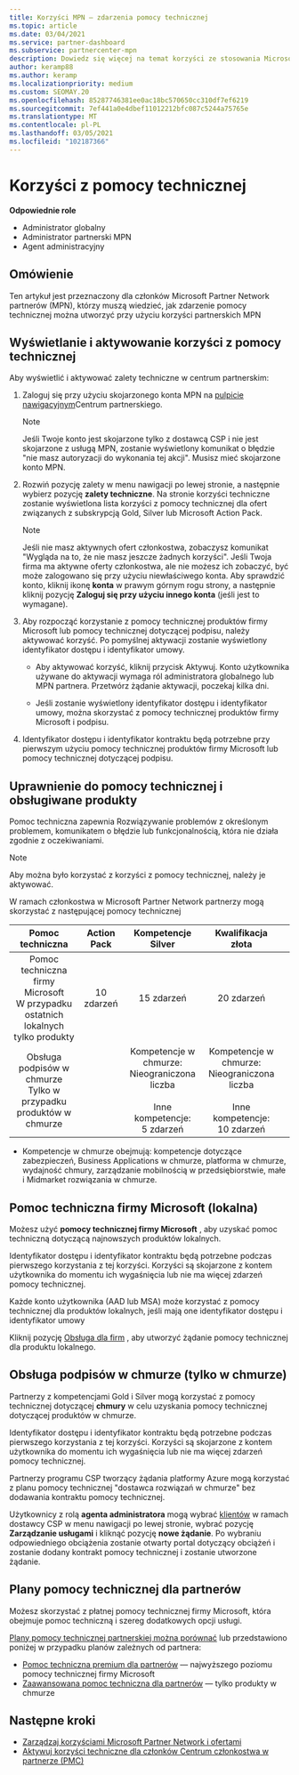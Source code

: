 ```yaml
---
title: Korzyści MPN — zdarzenia pomocy technicznej
ms.topic: article
ms.date: 03/04/2021
ms.service: partner-dashboard
ms.subservice: partnercenter-mpn
description: Dowiedz się więcej na temat korzyści ze stosowania Microsoft Partner Network (MPN) dla zdarzeń pomocy technicznej
author: keramp88
ms.author: keramp
ms.localizationpriority: medium
ms.custom: SEOMAY.20
ms.openlocfilehash: 85287746381ee0ac18bc570650cc310df7ef6219
ms.sourcegitcommit: 7ef441a0e4dbef11012212bfc087c5244a75765e
ms.translationtype: MT
ms.contentlocale: pl-PL
ms.lasthandoff: 03/05/2021
ms.locfileid: "102187366"
---
```

# <a name="technical-support-benefits"></a>Korzyści z pomocy technicznej

**Odpowiednie role**
-   Administrator globalny 
-   Administrator partnerski MPN 
-   Agent administracyjny 

## <a name="overview"></a>Omówienie

Ten artykuł jest przeznaczony dla członków Microsoft Partner Network partnerów (MPN), którzy muszą wiedzieć, jak zdarzenie pomocy technicznej można utworzyć przy użyciu korzyści partnerskich MPN

## <a name="view-and-activate-your-technical-support-benefits"></a>Wyświetlanie i aktywowanie korzyści z pomocy technicznej 

Aby wyświetlić i aktywować zalety techniczne w centrum partnerskim:

1. Zaloguj się przy użyciu skojarzonego konta MPN na [pulpicie nawigacyjnym](https://partner.microsoft.com/dashboard)Centrum partnerskiego. 
    > [!NOTE]
    > Jeśli Twoje konto jest skojarzone tylko z dostawcą CSP i nie jest skojarzone z usługą MPN, zostanie wyświetlony komunikat o błędzie "nie masz autoryzacji do wykonania tej akcji". Musisz mieć skojarzone konto MPN.

2. Rozwiń pozycję zalety w menu nawigacji po lewej stronie, a następnie wybierz pozycję **zalety techniczne**. Na stronie korzyści techniczne zostanie wyświetlona lista korzyści z pomocy technicznej dla ofert związanych z subskrypcją Gold, Silver lub Microsoft Action Pack. 

    > [!NOTE]
    >Jeśli nie masz aktywnych ofert członkostwa, zobaczysz komunikat "Wygląda na to, że nie masz jeszcze żadnych korzyści". Jeśli Twoja firma ma aktywne oferty członkostwa, ale nie możesz ich zobaczyć, być może zalogowano się przy użyciu niewłaściwego konta. Aby sprawdzić konto, kliknij ikonę **konta** w prawym górnym rogu strony, a następnie kliknij pozycję **Zaloguj się przy użyciu innego konta** (jeśli jest to wymagane).

3. Aby rozpocząć korzystanie z pomocy technicznej produktów firmy Microsoft lub pomocy technicznej dotyczącej podpisu, należy aktywować korzyść. Po pomyślnej aktywacji zostanie wyświetlony identyfikator dostępu i identyfikator umowy. 

    -   Aby aktywować korzyść, kliknij przycisk Aktywuj. Konto użytkownika używane do aktywacji wymaga ról administratora globalnego lub MPN partnera. Przetwórz żądanie aktywacji, poczekaj kilka dni. 

    - Jeśli zostanie wyświetlony identyfikator dostępu i identyfikator umowy, można skorzystać z pomocy technicznej produktów firmy Microsoft i podpisu. 

 4. Identyfikator dostępu i identyfikator kontraktu będą potrzebne przy pierwszym użyciu pomocy technicznej produktów firmy Microsoft lub pomocy technicznej dotyczącej podpisu.  

## <a name="technical-support-entitlement-and-supported-products"></a>Uprawnienie do pomocy technicznej i obsługiwane produkty

Pomoc techniczna zapewnia Rozwiązywanie problemów z określonym problemem, komunikatem o błędzie lub funkcjonalnością, która nie działa zgodnie z oczekiwaniami.

> [!NOTE]
> Aby można było korzystać z korzyści z pomocy technicznej, należy je aktywować. 

W ramach członkostwa w Microsoft Partner Network partnerzy mogą skorzystać z następującej pomocy technicznej


|                           Pomoc techniczna                          |  Action Pack |                                      Kompetencje Silver                                      |                                        Kwalifikacja złota                                        |   |
|:--------------------------------------------------------------------:|:------------:|:-------------------------------------------------------------------------------------------:|:---------------------------------------------------------------------------------------------:|:-:|
| Pomoc techniczna firmy Microsoft<br>W przypadku ostatnich lokalnych <br>tylko produkty | 10 zdarzeń | 15 zdarzeń                                                                                | 20 zdarzeń                                                                                  |   |
| Obsługa podpisów w chmurze<br>Tylko w przypadku produktów w chmurze                   |              | Kompetencje w chmurze:<br>Nieograniczona liczba<br>         <br>Inne kompetencje:<br>5 zdarzeń         | Kompetencje w chmurze:<br>Nieograniczona liczba<br>          <br>Inne kompetencje:<br>10 zdarzeń   



* Kompetencje w chmurze obejmują: kompetencje dotyczące zabezpieczeń, Business Applications w chmurze, platforma w chmurze, wydajność chmury, zarządzanie mobilnością w przedsiębiorstwie, małe i Midmarket rozwiązania w chmurze.

## <a name="microsoft-product-support-on-premises"></a>Pomoc techniczna firmy Microsoft (lokalna)

Możesz użyć  **pomocy technicznej firmy Microsoft** , aby uzyskać pomoc techniczną dotyczącą najnowszych produktów lokalnych. 

Identyfikator dostępu i identyfikator kontraktu będą potrzebne podczas pierwszego korzystania z tej korzyści. Korzyści są skojarzone z kontem użytkownika do momentu ich wygaśnięcia lub nie ma więcej zdarzeń pomocy technicznej.

Każde konto użytkownika (AAD lub MSA) może korzystać z pomocy technicznej dla produktów lokalnych, jeśli mają one identyfikator dostępu i identyfikator umowy

Kliknij pozycję [Obsługa dla firm](https://support.serviceshub.microsoft.com/supportforbusiness/create) , aby utworzyć żądanie pomocy technicznej dla produktu lokalnego.

## <a name="signature-cloud-support-cloud-only"></a>Obsługa podpisów w chmurze (tylko w chmurze)

Partnerzy z kompetencjami Gold i Silver mogą korzystać z pomocy technicznej dotyczącej **chmury** w celu uzyskania pomocy technicznej dotyczącej produktów w chmurze. 

Identyfikator dostępu i identyfikator kontraktu będą potrzebne podczas pierwszego korzystania z tej korzyści. Korzyści są skojarzone z kontem użytkownika do momentu ich wygaśnięcia lub nie ma więcej zdarzeń pomocy technicznej.

Partnerzy programu CSP tworzący żądania platformy Azure mogą korzystać z planu pomocy technicznej "dostawca rozwiązań w chmurze" bez dodawania kontraktu pomocy technicznej.

Użytkownicy z rolą **agenta administratora** mogą wybrać [klientów](https://partner.microsoft.com/commerce/customers/list) w ramach dostawcy CSP w menu nawigacji po lewej stronie, wybrać pozycję **Zarządzanie usługami** i kliknąć pozycję **nowe żądanie**.  Po wybraniu odpowiedniego obciążenia zostanie otwarty portal dotyczący obciążeń i zostanie dodany kontrakt pomocy technicznej i zostanie utworzone żądanie.

## <a name="partner-support-plans"></a>Plany pomocy technicznej dla partnerów

Możesz skorzystać z płatnej pomocy technicznej firmy Microsoft, która obejmuje pomoc techniczną i szereg dodatkowych opcji usługi. 

[Plany pomocy technicznej partnerskiej można porównać](https://partner.microsoft.com/support/partnersupport) lub przedstawiono poniżej w przypadku planów zależnych od partnera:

- [Pomoc techniczna premium dla partnerów](https://partner.microsoft.com/support/microsoft-services-premier-support) — najwyższego poziomu pomocy technicznej firmy Microsoft
- [Zaawansowana pomoc techniczna dla partnerów](https://partner.microsoft.com/support/advanced-cloud-support) — tylko produkty w chmurze


## <a name="next-steps"></a>Następne kroki

- [Zarządzaj korzyściami Microsoft Partner Network i ofertami](manage-your-partner-network-benefits.md)
- [Aktywuj korzyści techniczne dla członków Centrum członkostwa w partnerze (PMC)](partner-membership-center-tech-benefits-activate.md)
